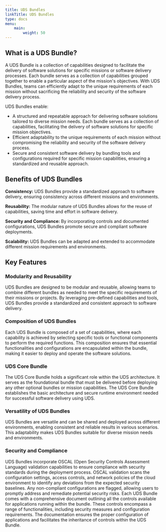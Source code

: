 ```yaml
---
title: UDS Bundles
linkTitle: UDS Bundles
type: docs
menu:
    main:
        weight: 50
---
```


## What is a UDS Bundle?

A UDS Bundle is a collection of capabilities designed to facilitate the delivery of software solutions for specific
missions or software delivery processes. Each bundle serves as a collection of capabilities grouped together to enable
a particular aspect of the mission's objectives. With UDS Bundles, teams can efficiently adapt to the unique
requirements of each mission without sacrificing the reliability and security of the software delivery process.

UDS Bundles enable:

- A structured and repeatable approach for delivering software solutions tailored to diverse mission needs. Each bundle serves as a collection of capabilities, facilitating the delivery of software solutions for specific mission objectives.
- Efficient adaptability to the unique requirements of each mission without compromising the reliability and security of the software delivery process.
- Secure and consistent software delivery by bundling tools and configurations required for specific mission capabilities, ensuring a standardized and reusable approach.

## Benefits of UDS Bundles

**Consistency:** UDS Bundles provide a standardized approach to software delivery, ensuring consistency across different
missions and environments.

**Reusability:** The modular nature of UDS Bundles allows for the reuse of capabilities, saving time and effort in
software delivery.

**Security and Compliance:** By incorporating controls and documented configurations, UDS Bundles promote secure and
compliant software deployments.

**Scalability:** UDS Bundles can be adapted and extended to accommodate different mission requirements and environments.

## Key Features

### Modularity and Reusability

UDS Bundles are designed to be modular and reusable, allowing teams to combine different bundles as
needed to meet the specific requirements of their missions or projects. By leveraging pre-defined capabilities and
tools, UDS Bundles provide a standardized and consistent approach to software delivery.

### Composition of UDS Bundles

Each UDS Bundle is composed of a set of capabilities, where each capability is achieved by selecting specific tools or
functional components to perform the required functions. This composition ensures that essential functionalities and
configurations are encapsulated within the bundle, making it easier to deploy and operate the software solutions.

### UDS Core Bundle

The UDS Core Bundle holds a significant role within the UDS architecture. It serves as the foundational bundle that must
be delivered before deploying any other optional bundles or mission capabilities. The UDS Core Bundle establishes
the basic architecture and secure runtime environment needed for successful software delivery using UDS.

### Versatility of UDS Bundles

UDS Bundles are versatile and can be shared and deployed across different environments, enabling consistent and
reliable results in various scenarios. This adaptability makes UDS Bundles suitable for diverse mission needs and environments.

### Security and Compliance

UDS Bundles incorporate OSCAL (Open Security Controls Assessment Language) validation capabilities to ensure compliance with security standards during the deployment process. OSCAL validation scans the configuration settings, access controls, and network policies of the cloud environment to identify any deviations from the expected security baselines. Any non-compliant configurations are flagged, allowing users to promptly address and remediate potential security risks. Each UDS Bundle comes with a comprehensive document outlining all the controls available for applications running
within the bundle. These controls encompass a range of functionalities, including security measures and configuration
requirements. The documentation ensures the proper configuration of applications and facilitates the inheritance of
controls within the UDS Bundle.
